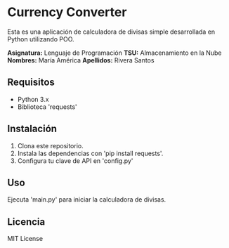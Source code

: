 # Currency Converter

Esta es una aplicación de calculadora de divisas simple desarrollada en Python utilizando POO.

**Asignatura:** Lenguaje de Programación
**TSU:** Almacenamiento en la Nube
**Nombres:** María América
**Apellidos:** Rivera Santos

## Requisitos

- Python 3.x
- Biblioteca 'requests'

## Instalación

1. Clona este repositorio.
2. Instala las dependencias con 'pip install requests'.
3. Configura tu clave de API en 'config.py'

## Uso

Ejecuta 'main.py' para iniciar la calculadora de divisas.

## Licencia

MIT License